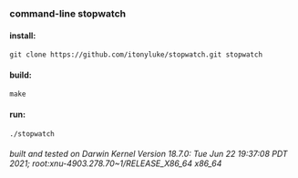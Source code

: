 ### command-line stopwatch

#### install:
`git clone https://github.com/itonyluke/stopwatch.git stopwatch`

#### build:
`make`

#### run:
`./stopwatch`

###### built and tested on Darwin Kernel Version 18.7.0: Tue Jun 22 19:37:08 PDT 2021; root:xnu-4903.278.70~1/RELEASE_X86_64 x86_64
